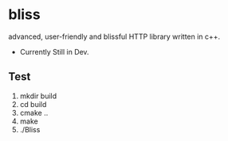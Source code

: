 # bliss
advanced, user-friendly and blissful HTTP library written in c++.

* Currently Still in Dev.

## Test
1. mkdir build
2. cd build
3. cmake ..
4. make
5. ./Bliss
